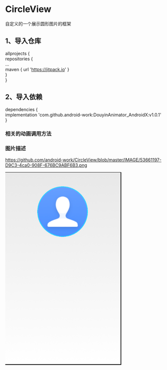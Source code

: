 # CircleView
自定义的一个展示圆形图片的框架
## 1、导入仓库<br>
  allprojects {<br>
		repositories {<br>
			...<br>
			maven { url 'https://jitpack.io' }<br>
		}<br>
	}<br>
  
## 2、导入依赖<br>
  dependencies {<br>
	        implementation 'com.github.android-work:DouyinAnimator_AndroidX:v1.0.1'
	}<br>
  
  ### 相关的动画调用方法<br>
  
  
  ### 图片描述<br>
   https://github.com/android-work/CircleView/blob/master/IMAGE/53661197-D9C3-4ca0-908F-676BC9ABF6B3.png
    
   ![图片描述](https://github.com/android-work/CircleView/blob/master/IMAGE/53661197-D9C3-4ca0-908F-676BC9ABF6B3.png)
